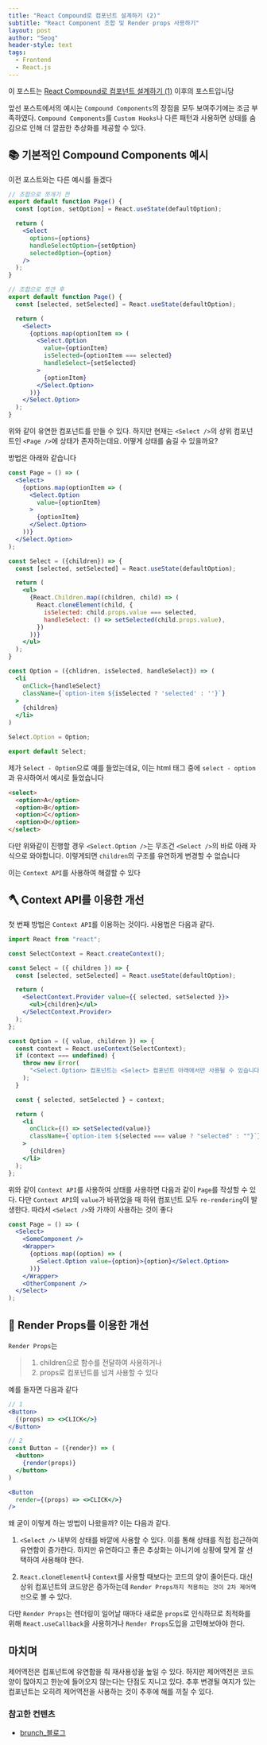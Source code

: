 ```yaml
---
title: "React Compound로 컴포넌트 설계하기 (2)"
subtitle: "React Component 조합 및 Render props 사용하기"
layout: post
author: "Seog"
header-style: text
tags:
  - Frontend
  - React.js
---
```


이 포스트는 [React Compound로 컴포넌트 설계하기 (1)](https://leon-dunamu.github.io/2021/07/20/react-compound-component/) 이후의 포스트입니당

앞선 포스트에서의 예시는 `Compound Components`의 장점을 모두 보여주기에는 조금 부족하였다. `Compound Components`를 `Custom Hooks`나 다른 패턴과 사용하면 상태를 숨김으로 인해 더 깔끔한 추상화를 제공할 수 있다.

## 📚 기본적인 Compound Components 예시

이전 포스트와는 다른 예시를 들겠다

```jsx
// 조합으로 쪼개기 전
export default function Page() {
  const [option, setOption] = React.useState(defaultOption);

  return (
    <Select
      options={options}
      handleSelectOption={setOption}
      selectedOption={option}
    />
  );
}

// 조합으로 쪼갠 후
export default function Page() {
  const [selected, setSelected] = React.useState(defaultOption);

  return (
    <Select>
      {options.map(optionItem => (
        <Select.Option
          value={optionItem}
          isSelected={optionItem === selected}
          handleSelect={setSelected}
        >
          {optionItem}
        </Select.Option>
      ))}
    </Select.Option>
  );
}
```

위와 같이 유연한 컴포넌트를 만들 수 있다. 하지만 현재는 `<Select />`의 상위 컴포넌트인 `<Page />`에 상태가 존자하는데요. 어떻게 상태를 숨길 수 있을까요?

방법은 아래와 같습니다

```jsx
const Page = () => (
  <Select>
    {options.map(optionItem => (
      <Select.Option
        value={optionItem}
      >
        {optionItem}
      </Select.Option>
    ))}
  </Select.Option>
);

const Select = ({children}) => {
  const [selected, setSelected] = React.useState(defaultOption);

  return (
    <ul>
      {React.Children.map((children, child) => (
        React.cloneElement(child, {
          isSelected: child.props.value === selected,
          handleSelect: () => setSelected(child.props.value),
        })
      ))}
    </ul>
  );
}

const Option = ({chlidren, isSelected, handleSelect}) => (
  <li
    onClick={handleSelect}
    className={`option-item ${isSelected ? 'selected' : ''}`}
  >
    {children}
  </li>
)

Select.Option = Option;

export default Select;
```

제가 `Select - Option`으로 예를 들었는데요, 이는 html 태그 중에 `select - option`과 유사하여서 예시로 들었습니다

```html
<select>
  <option>A</option>
  <option>B</option>
  <option>C</option>
  <option>D</option>
</select>
```

다만 위와같이 진행할 경우 `<Select.Option />`는 무조건 `<Select />`의 바로 아래 자식으로 와야합니다. 이렇게되면 `children`의 구조를 유연하게 변경할 수 없습니다

이는 `Context API`를 사용하여 해결할 수 있다

## 🪓 Context API를 이용한 개선

첫 번째 방법은 `Context API`를 이용하는 것이다. 사용법은 다음과 같다.

```jsx
import React from "react";

const SelectContext = React.createContext();

const Select = ({ children }) => {
  const [selected, setSelected] = React.useState(defaultOption);

  return (
    <SelectContext.Provider value={{ selected, setSelected }}>
      <ul>{children}</ul>
    </SelectContext.Provider>
  );
};

const Option = ({ value, children }) => {
  const context = React.useContext(SelectContext);
  if (context === undefined) {
    throw new Error(
      "<Select.Option> 컴포넌트는 <Select> 컴포넌트 아래에서만 사용될 수 있습니다."
    );
  }

  const { selected, setSelected } = context;

  return (
    <li
      onClick={() => setSelected(value)}
      className={`option-item ${selected === value ? "selected" : ""}`}
    >
      {children}
    </li>
  );
};
```

위와 같이 `Context API`를 사용하여 상태를 사용하면 다음과 같이 `Page`를 작성할 수 있다. 다만 `Context API`의 `value`가 바뀌었을 때 하위 컴포넌트 모두 `re-rendering`이 발생한다. 따라서 `<Select />`와 가까이 사용하는 것이 좋다

```jsx
const Page = () => (
  <Select>
    <SomeComponent />
    <Wrapper>
      {options.map((option) => (
        <Select.Option value={option}>{option}</Select.Option>
      ))}
    </Wrapper>
    <OtherComponent />
  </Select>
);
```

## 🤟 Render Props를 이용한 개선

`Render Props`는

> 1. children으로 함수를 전달하여 사용하거나 <br/>
> 2. props로 컴포넌트를 넘겨 사용할 수 있다

예를 들자면 다음과 같다

```jsx
// 1
<Button>
  {(props) => <>CLICK</>}
</Button>

// 2
const Button = ({render}) => (
  <button>
    {render(props)}
  </button>
)

<Button
  render={(props) => <>CLICK</>}
/>
```

왜 굳이 이렇게 하는 방법이 나왔을까? 이는 다음과 같다.

1. `<Select />` 내부의 상태를 바깥에 사용할 수 있다. 이를 통해 상태를 직접 접근하여 유연함이 증가한다. 하지만 유연하다고 좋은 추상화는 아니기에 상황에 맞게 잘 선택하여 사용해야 한다.

2. `React.cloneElement`나 `Context`를 사용할 때보다는 코드의 양이 줄어든다. 대신 상위 컴포넌트의 코드양은 증가하는데 `Render Props까지 적용하는 것이 2차 제어역전`으로 볼 수 있다.

다만 `Render Props`는 렌더링이 일어날 때마다 새로운 `props`로 인식하므로 최적화를 위해 `React.useCallback`을 사용하거나 `Render Props`도입을 고민해보아야 한다.

## 마치며

제어역전은 컴포넌트에 유연함을 줘 재사용성을 높일 수 있다. 하지만 제어역전은 코드양이 많아지고 한눈에 들어오지 않는다는 단점도 지니고 있다. 추후 변경될 여지가 있는 컴포넌트는 오히려 제어역전을 사용하는 것이 추후에 해를 끼칠 수 있다.

### 참고한 컨텐츠

- [brunch\_블로그](https://brunch.co.kr/@finda/556)
